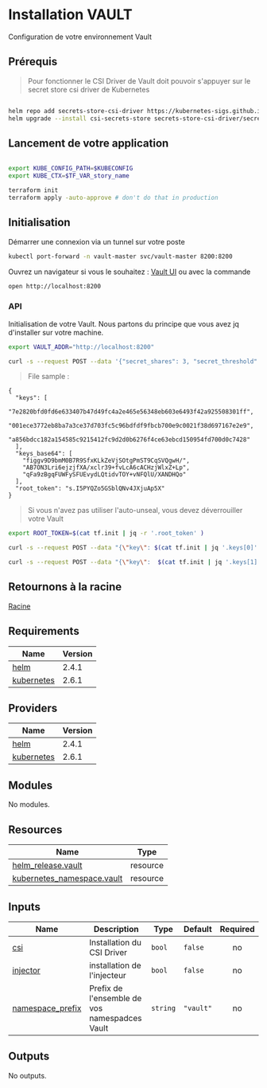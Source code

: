 <!-- BEGIN_TF_DOCS -->
# Installation VAULT

Configuration de votre environnement Vault

## Prérequis

> Pour fonctionner le CSI Driver de Vault doit pouvoir s'appuyer sur le secret store csi driver de Kubernetes

```bash

helm repo add secrets-store-csi-driver https://kubernetes-sigs.github.io/secrets-store-csi-driver/charts
helm upgrade --install csi-secrets-store secrets-store-csi-driver/secrets-store-csi-driver --set syncSecret.enabled=true --namespace kube-system

```

## Lancement de votre application

```bash

export KUBE_CONFIG_PATH=$KUBECONFIG
export KUBE_CTX=$TF_VAR_story_name

terraform init
terraform apply -auto-approve # don't do that in production
```

## Initialisation

Démarrer une connexion via un tunnel sur votre poste

```bash
kubectl port-forward -n vault-master svc/vault-master 8200:8200
```

Ouvrez un navigateur si vous le souhaitez : [Vault UI](http://localhost:8200) ou avec la commande

```bash
open http://localhost:8200
```

### API

Initialisation de votre Vault. Nous partons du principe que vous avez jq d'installer sur votre machine.

```bash
export VAULT_ADDR="http://localhost:8200"

curl -s --request POST --data '{"secret_shares": 3, "secret_threshold": 2}' $VAULT_ADDR/v1/sys/init > tf.init

```

>File sample :

```console
{
  "keys": [
    "7e2820bfd0fd6e633407b47d49fc4a2e465e56348eb603e6493f42a925508301ff",
    "001ece3772eb8ba7a3ce37d703fc5c96bdfdf9fbcb700e9c0021f38d697167e2e9",
    "a856bdcc182a154585c9215412fc9d2d0b6276f4ce63ebcd150954fd700d0c7428"
  ],
  "keys_base64": [
    "figgv9D9bmM0B7R9SfxKLkZeVjSOtgPmST9CqSVQgwH/",
    "AB7ON3Lri6ejzjfXA/xclr39+fvLcA6cACHzjWlxZ+Lp",
    "qFa9zBgqFUWFySFUEvydLQtidvTOY+vNFQlU/XANDHQo"
  ],
  "root_token": "s.I5PYQZo5GSblQNv4JXjuAp5X"
}
```

> Si vous n'avez pas utiliser l'auto-unseal, vous devez déverrouiller votre Vault

```bash
export ROOT_TOKEN=$(cat tf.init | jq -r '.root_token' )

curl -s --request POST --data "{\"key\": $(cat tf.init | jq '.keys[0]' )}" $VAULT_ADDR/v1/sys/unseal | jq

curl -s --request POST --data "{\"key\":  $(cat tf.init | jq '.keys[1]' )}" h$VAULT_ADDR/v1/sys/unseal | jq

```

## Retournons à la racine

[Racine](../../)

## Requirements

| Name | Version |
|------|---------|
| <a name="requirement_helm"></a> [helm](#requirement\_helm) | 2.4.1 |
| <a name="requirement_kubernetes"></a> [kubernetes](#requirement\_kubernetes) | 2.6.1 |

## Providers

| Name | Version |
|------|---------|
| <a name="provider_helm"></a> [helm](#provider\_helm) | 2.4.1 |
| <a name="provider_kubernetes"></a> [kubernetes](#provider\_kubernetes) | 2.6.1 |

## Modules

No modules.

## Resources

| Name | Type |
|------|------|
| [helm_release.vault](https://registry.terraform.io/providers/hashicorp/helm/2.4.1/docs/resources/release) | resource |
| [kubernetes_namespace.vault](https://registry.terraform.io/providers/hashicorp/kubernetes/2.6.1/docs/resources/namespace) | resource |

## Inputs

| Name | Description | Type | Default | Required |
|------|-------------|------|---------|:--------:|
| <a name="input_csi"></a> [csi](#input\_csi) | Installation du CSI Driver | `bool` | `false` | no |
| <a name="input_injector"></a> [injector](#input\_injector) | installation de l'injecteur | `bool` | `false` | no |
| <a name="input_namespace_prefix"></a> [namespace\_prefix](#input\_namespace\_prefix) | Prefix de l'ensemble de vos namespadces Vault | `string` | `"vault"` | no |

## Outputs

No outputs.
<!-- END_TF_DOCS -->